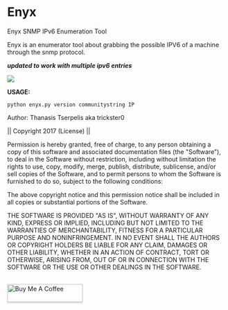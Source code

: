 
# Enyx
Enyx SNMP IPv6 Enumeration Tool

Enyx is an enumerator tool about grabbing the possible IPV6 of a machine through the snmp protocol.

***updated to work with multiple ipv6 entries***

<IMG SRC="https://raw.githubusercontent.com/trickster0/Enyx/master/enyx.png"/>

<strong>USAGE:</strong>
<p>
<pre><code>python enyx.py version communitystring IP
</code></pre>


Author: Thanasis Tserpelis aka trickster0

|| Copyright 2017 (License) ||

Permission is hereby granted, free of charge, to any person obtaining a copy of this software and associated documentation files (the "Software"), to deal in the Software without restriction, including without limitation the rights to use, copy, modify, merge, publish, distribute, sublicense, and/or sell copies of the Software, and to permit persons to whom the Software is furnished to do so, subject to the following conditions:

The above copyright notice and this permission notice shall be included in all copies or substantial portions of the Software.

THE SOFTWARE IS PROVIDED "AS IS", WITHOUT WARRANTY OF ANY KIND, EXPRESS OR IMPLIED, INCLUDING BUT NOT LIMITED TO THE WARRANTIES OF MERCHANTABILITY, FITNESS FOR A PARTICULAR PURPOSE AND NONINFRINGEMENT. IN NO EVENT SHALL THE AUTHORS OR COPYRIGHT HOLDERS BE LIABLE FOR ANY CLAIM, DAMAGES OR OTHER LIABILITY, WHETHER IN AN ACTION OF CONTRACT, TORT OR OTHERWISE, ARISING FROM, OUT OF OR IN CONNECTION WITH THE SOFTWARE OR THE USE OR OTHER DEALINGS IN THE SOFTWARE.


<br>
<a href="https://www.buymeacoffee.com/trickster0" target="_blank"><img src="https://cdn.buymeacoffee.com/buttons/lato-green.png" alt="Buy Me A Coffee" style="height: 41px !important;width: 174px !important;box-shadow: 0px 3px 2px 0px rgba(190, 190, 190, 0.5) !important;-webkit-box-shadow: 0px 3px 2px 0px rgba(190, 190, 190, 0.5) !important;" ></a>
